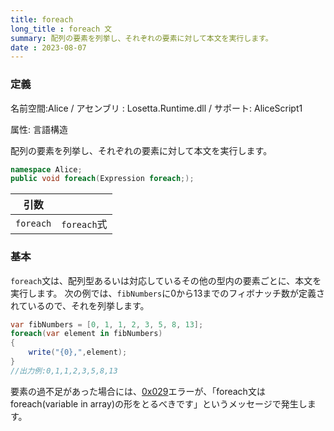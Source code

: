 ```yaml
---
title: foreach
long_title : foreach 文
summary: 配列の要素を列挙し、それぞれの要素に対して本文を実行します。
date : 2023-08-07
---
```

### 定義
名前空間:Alice / アセンブリ : Losetta.Runtime.dll / サポート: AliceScript1

属性: 言語構造

配列の要素を列挙し、それぞれの要素に対して本文を実行します。

```cs title="AliceScript"
namespace Alice;
public void foreach(Expression foreach;);
```

|引数| |
|-|-|
|`foreach`| `foreach`式|

### 基本
`foreach`文は、配列型あるいは対応しているその他の型内の要素ごとに、本文を実行します。
次の例では、`fibNumbers`に0から13までのフィボナッチ数が定義されているので、それを列挙します。

```cs title="AliceScript"
var fibNumbers = [0, 1, 1, 2, 3, 5, 8, 13];
foreach(var element in fibNumbers)
{
    write("{0},",element);
}
//出力例:0,1,1,2,3,5,8,13
```

要素の過不足があった場合には、[0x029](../../general/exceptions/index.md)エラーが、「foreach文はforeach(variable in array)の形をとるべきです」というメッセージで発生します。